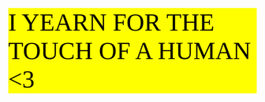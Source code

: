 <div style="background-color: yellow; color: black; font-size: 50px; font-family: 'Comic Sans MS', cursive;">I YEARN FOR THE TOUCH OF A HUMAN <3 </div>

<html>
  <head>
    <style>
      body {
        background-image: url("https://i.imgur.com/lkgMab8.gif");
        background-size: cover;
        background-repeat: no-repeat;
      }
    </style>
  </head>
  <body>
  </body>
</html>
